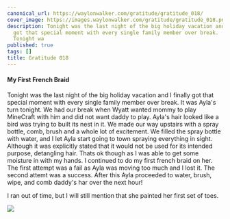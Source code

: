 ```yaml
---
canonical_url: https://waylonwalker.com/gratitude/gratitude_018/
cover_image: https://images.waylonwalker.com/gratitude/gratitude_018.png
description: Tonight was the last night of the big holiday vacation and I finally
  got that special moment with every single family member over break.  It was Ayla
  Tonight wa
published: true
tags: []
title: Gratitude 018
---
```


#### My First French Braid

Tonight was the last night of the big holiday vacation and I finally got that special moment with every single family member over break.  It was Ayla's turn tonight.  We had our break when Wyatt wanted mommy to play MineCraft with him and did not want daddy to play.  Ayla's hair looked like a bird was trying to built its nest in it.  We made our way upstairs with a spray bottle, comb, brush and a whole lot of excitement.  We filled the spray bottle with water, and I let Ayla start going to town spraying everything in sight.  Although it was explicitly stated that it would not be used for its intended purpose, detangling hair.  Thats ok though as I was able to get some moisture in with my hands.  I continued to do my first french braid on her.  The first attempt was a fail as Ayla was moving too much and I lost it.  The second attemt was a success.  After this Ayla proceeded to water, brush, wipe, and comb daddy's har over the next hour!



I ran out of time, but I will still mention that she painted her first set of toes.

![](https://images.waylonwalker.com/toes.jpg)